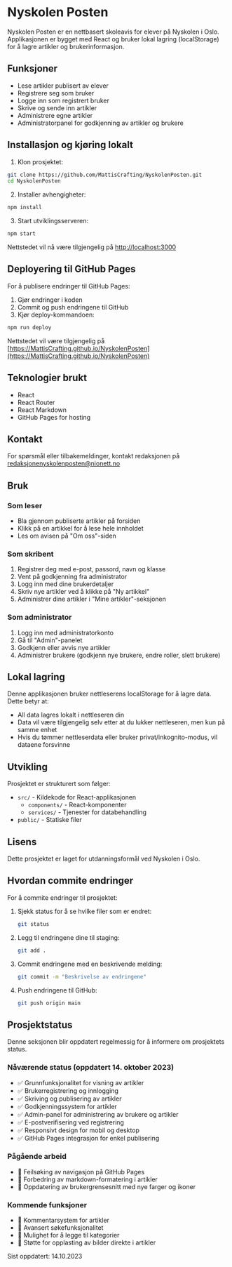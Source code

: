 # Nyskolen Posten

Nyskolen Posten er en nettbasert skoleavis for elever på Nyskolen i Oslo. Applikasjonen er bygget med React og bruker lokal lagring (localStorage) for å lagre artikler og brukerinformasjon.

## Funksjoner

- Lese artikler publisert av elever
- Registrere seg som bruker
- Logge inn som registrert bruker
- Skrive og sende inn artikler
- Administrere egne artikler
- Administratorpanel for godkjenning av artikler og brukere

## Installasjon og kjøring lokalt

1. Klon prosjektet:
```bash
git clone https://github.com/MattisCrafting/NyskolenPosten.git
cd NyskolenPosten
```

2. Installer avhengigheter:
```bash
npm install
```

3. Start utviklingsserveren:
```bash
npm start
```

Nettstedet vil nå være tilgjengelig på [http://localhost:3000](http://localhost:3000)

## Deployering til GitHub Pages

For å publisere endringer til GitHub Pages:

1. Gjør endringer i koden
2. Commit og push endringene til GitHub
3. Kjør deploy-kommandoen:
```bash
npm run deploy
```

Nettstedet vil være tilgjengelig på [https://MattisCrafting.github.io/NyskolenPosten](https://MattisCrafting.github.io/NyskolenPosten)

## Teknologier brukt

- React
- React Router
- React Markdown
- GitHub Pages for hosting

## Kontakt

For spørsmål eller tilbakemeldinger, kontakt redaksjonen på redaksjonenyskolenposten@nionett.no

## Bruk

### Som leser
- Bla gjennom publiserte artikler på forsiden
- Klikk på en artikkel for å lese hele innholdet
- Les om avisen på "Om oss"-siden

### Som skribent
1. Registrer deg med e-post, passord, navn og klasse
2. Vent på godkjenning fra administrator
3. Logg inn med dine brukerdetaljer
4. Skriv nye artikler ved å klikke på "Ny artikkel"
5. Administrer dine artikler i "Mine artikler"-seksjonen

### Som administrator
1. Logg inn med administratorkonto
2. Gå til "Admin"-panelet
3. Godkjenn eller avvis nye artikler
4. Administrer brukere (godkjenn nye brukere, endre roller, slett brukere)

## Lokal lagring

Denne applikasjonen bruker nettleserens localStorage for å lagre data. Dette betyr at:
- All data lagres lokalt i nettleseren din
- Data vil være tilgjengelig selv etter at du lukker nettleseren, men kun på samme enhet
- Hvis du tømmer nettleserdata eller bruker privat/inkognito-modus, vil dataene forsvinne

## Utvikling

Prosjektet er strukturert som følger:

- `src/` - Kildekode for React-applikasjonen
  - `components/` - React-komponenter
  - `services/` - Tjenester for databehandling
- `public/` - Statiske filer

## Lisens

Dette prosjektet er laget for utdanningsformål ved Nyskolen i Oslo.

## Hvordan commite endringer

For å commite endringer til prosjektet:

1. Sjekk status for å se hvilke filer som er endret:
   ```bash
   git status
   ```

2. Legg til endringene dine til staging:
   ```bash
   git add .
   ```

3. Commit endringene med en beskrivende melding:
   ```bash
   git commit -m "Beskrivelse av endringene"
   ```

4. Push endringene til GitHub:
   ```bash
   git push origin main
   ```

## Prosjektstatus

Denne seksjonen blir oppdatert regelmessig for å informere om prosjektets status.

### Nåværende status (oppdatert 14. oktober 2023)
- ✅ Grunnfunksjonalitet for visning av artikler
- ✅ Brukerregistrering og innlogging
- ✅ Skriving og publisering av artikler
- ✅ Godkjenningssystem for artikler
- ✅ Admin-panel for administrering av brukere og artikler
- ✅ E-postverifisering ved registrering
- ✅ Responsivt design for mobil og desktop
- ✅ GitHub Pages integrasjon for enkel publisering

### Pågående arbeid
- 🔄 Feilsøking av navigasjon på GitHub Pages
- 🔄 Forbedring av markdown-formatering i artikler
- 🔄 Oppdatering av brukergrensesnitt med nye farger og ikoner

### Kommende funksjoner
- 📅 Kommentarsystem for artikler
- 📅 Avansert søkefunksjonalitet
- 📅 Mulighet for å legge til kategorier
- 📅 Støtte for opplasting av bilder direkte i artikler

Sist oppdatert: 14.10.2023 